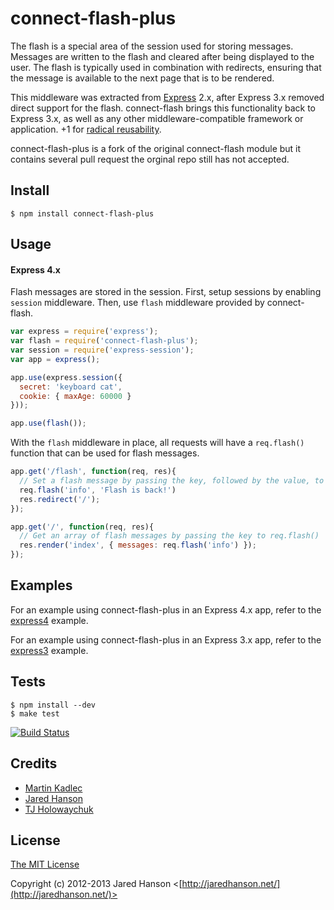 # connect-flash-plus

The flash is a special area of the session used for storing messages.  Messages
are written to the flash and cleared after being displayed to the user.  The
flash is typically used in combination with redirects, ensuring that the message
is available to the next page that is to be rendered.

This middleware was extracted from [Express](http://expressjs.com/) 2.x, after
Express 3.x removed direct support for the flash.  connect-flash brings this
functionality back to Express 3.x, as well as any other middleware-compatible
framework or application. +1 for [radical reusability](http://substack.net/node_aesthetic).

connect-flash-plus is a fork of the original connect-flash module but it contains
several pull request the orginal repo still has not accepted.

## Install

    $ npm install connect-flash-plus

## Usage

#### Express 4.x

Flash messages are stored in the session.  First, setup sessions by enabling
`session` middleware.  Then, use `flash` middleware provided by connect-flash.

```javascript
var express = require('express');
var flash = require('connect-flash-plus');
var session = require('express-session');
var app = express();

app.use(express.session({
  secret: 'keyboard cat',
  cookie: { maxAge: 60000 }
}));

app.use(flash());

```

With the `flash` middleware in place, all requests will have a `req.flash()` function
that can be used for flash messages.

```javascript
app.get('/flash', function(req, res){
  // Set a flash message by passing the key, followed by the value, to req.flash().
  req.flash('info', 'Flash is back!')
  res.redirect('/');
});

app.get('/', function(req, res){
  // Get an array of flash messages by passing the key to req.flash()
  res.render('index', { messages: req.flash('info') });
});
```

## Examples

For an example using connect-flash-plus in an Express 4.x app, refer to the [express4](https://github.com/BS-Harou/connect-flash-plus/tree/master/examples/express4)
example.

For an example using connect-flash-plus in an Express 3.x app, refer to the [express3](https://github.com/BS-Harou/connect-flash-plus/tree/master/examples/express3)
example.


## Tests

    $ npm install --dev
    $ make test

[![Build Status](https://secure.travis-ci.org/BS-Harou/connect-flash-plus.png)](http://travis-ci.org/BS-Harou/connect-flash-plus)

## Credits

  - [Martin Kadlec](http://github.com/BS-Harou)
  - [Jared Hanson](http://github.com/jaredhanson)
  - [TJ Holowaychuk](https://github.com/visionmedia)

## License

[The MIT License](http://opensource.org/licenses/MIT)

Copyright (c) 2012-2013 Jared Hanson <[http://jaredhanson.net/](http://jaredhanson.net/)>
